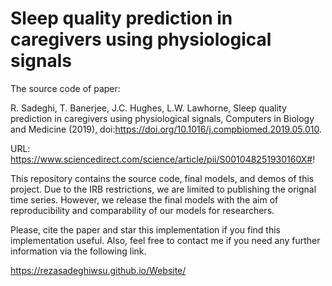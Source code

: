# Sleep quality prediction in caregivers using physiological signals

The source code of paper:

R. Sadeghi, T. Banerjee, J.C. Hughes, L.W. Lawhorne, Sleep quality prediction in caregivers using physiological signals, Computers in Biology and Medicine (2019), doi:https://doi.org/10.1016/j.compbiomed.2019.05.010.

URL: https://www.sciencedirect.com/science/article/pii/S001048251930160X#!

This repository contains the source code, final models, and demos of this project. Due to the IRB restrictions, we are limited to publishing the orignal time series. However, we release the final models with the aim of reproducibility and comparability of our models for researchers.

Please, cite the paper and star this implementation if you find this implementation useful. Also, feel free to contact me if you need any further information via the following link.

https://rezasadeghiwsu.github.io/Website/
